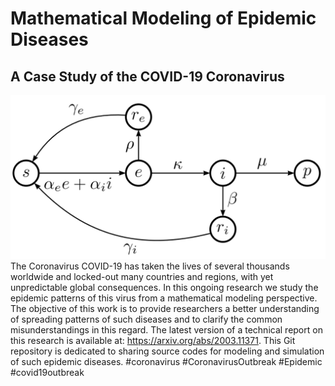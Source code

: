 # Mathematical Modeling of Epidemic Diseases
## A Case Study of the COVID-19 Coronavirus
![SEIRP Model](SEIRPModel.png)
The Coronavirus COVID-19 has taken the lives of several thousands worldwide and locked-out many countries and regions, with yet unpredictable global consequences. In this ongoing research we study the epidemic patterns of this virus from a mathematical modeling perspective. The objective of this work is to provide researchers a better understanding of spreading patterns of such diseases and to clarify the common misunderstandings in this regard. The latest version of a technical report on this research is available at: https://arxiv.org/abs/2003.11371. This Git repository is dedicated to sharing source codes for modeling and simulation of such epidemic diseases.
#coronavirus #CoronavirusOutbreak #Epidemic #covid19outbreak
